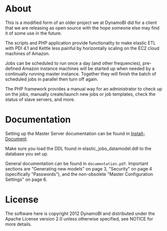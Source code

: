 # About

This is a modified form of an older project we at DynamoBI did for a client that
we are releasing as open source with the hope someone else may find it
of some use in the future.

The scripts and PHP application provide functionality to make elastic
ETL with PDI 4.1 and Kettle less painful by horizontally scaling on
the EC2 cloud machines of Amazon.

Jobs can be scheduled to run once a day (and other
frequencies), pre-defined Amazon instance machines will be started up when
needed by a continually running master instance. Together they will finish
the batch of scheduled jobs in parallel then turn off again.

The PHP framework provides a manual way for an administrator to check up
on the jobs, manually create/launch new jobs or job templates,
check the status of slave servers, and more.

# Documentation

Setting up the Master Server documentation can be found in
[Install-Document](wiki/Install-Document).

Make sure you load the DDL found in elastic_jobs_datamodel.ddl to the
database you set up.

General documentation can be found in `documentation.pdf`. Important sections
are "Generating new models" on page 3, "Security" on page 4
(specifically "Passwords"), and the non-obsolete
"Master Configuration Settings" on page 6.

# License

The software here is copyright 2012 DynamoBI and
distributed under the Apache License version 2.0 unless
otherwise specified, see NOTICE for more details.
